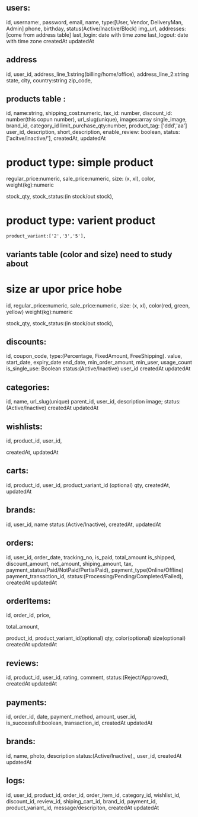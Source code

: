 <!-- ## user_role
id,
name,
created_at,
update_at, -->

## users:

id,
username:,
password,
email,
name,
type:[User, Vendor, DeliveryMan, Admin]
phone,
birthday,
status(Active/Inactive/Block)
img_url,
addresses:[come from address table]
last_login: date with time zone
last_logout: date with time zone
createdAt
updatedAt

## address

id,
user_id,
address_line_1:string(billing/home/office),
address_line_2:string
state,
city,
country:string
zip_code,

## products table :

id,
name:string,
shipping_cost:numeric,
tax_id: number,
discount_id: number(this copun number),
url_slug(unique),
images:array
single_image,
brand_id,
category_id
limit_purchase_qty:number,
product_tag: ['ddd','aa']
user_id,
description,
short_description,
enable_review: boolean,
status:['acitve/inactive/'],
createdAt,
updatedAt

# product type: simple product

regular_price:numeric,
sale_price:numeric,
size: (x, xl),
color,
weight(kg):numeric

  <!-- stock qty thankle stock status hobe na -->

stock_qty,
stock_status:(in stock/out stock),

# product type: varient product

    product_variant:['2','3','5'],

## variants table (color and size) need to study about

# size ar upor price hobe

id,
regular_price:numeric,
sale_price:numeric,
size: (x, xl),
color(red, green, yellow)
weight(kg):numeric

<!-- stock qty thankle stock status hobe na -->

stock_qty,
stock_status:(in stock/out stock),

## discounts:

id,
coupon_code,
type:(Percentage, FixedAmount, FreeShipping).
value,
start_date,
expiry_date
end_date,
min_order_amount,
min_user,
usage_count
is_single_use: Boolean
status:(Active/Inactive)
user_id
createdAt
updatedAt

## categories:

id,
name,
url_slug(unique)
parent_id,
user_id,
description
image;
status:(Active/Inactive)
createdAt
updatedAt

## wishlists:

id,
product_id,
user_id,

<!-- product_variant_id -->

createdAt,
updatedAt

## carts:

id,
product_id,
user_id,
product_variant_id (optional)
qty,
createdAt,
updatedAt

## brands:

id,
user_id,
name
status:(Active/Inactive),
createdAt,
updatedAt

## orders:

id,
user_id,
order_date,
tracking_no,
is_paid,
total_amount
is_shipped,
discount_amount,
net_amount,
shiping_amount,
tax,
payment_status(Paid/NotPaid/PertialPaid),
payment_type(Online/Offline)
payment_transaction_id,
status:(Processing/Pending/Completed/Failed),
createdAt
updatedAt

<!-- ## order_shipping_address

id,
order_id,
shipping_address_id,
full_address,
state,
city,
zip_code, -->

## orderItems:

id,
order_id,
price,

<!-- parchase_price, -->

total_amount,

<!-- discount_id, -->

product_id,
product_variant_id(optional)
qty,
color(optional)
size(optional)
createdAt
updatedAt

## reviews:

id,
product_id,
user_id,
rating,
comment,
status:(Reject/Approved),
createdAt
updatedAt

## payments:

id,
order_id,
date,
payment_method,
amount,
user_id,
is_successfull:boolean,
transaction_id,
createdAt
updatedAt

## brands:

id,
name,
photo,
description
status:(Active/Inactive),,
user_id,
createdAt
updatedAt

## logs:

id,
user_id,
product_id,
order_id,
order_item_id,
category_id,
wishlist_id,
discount_id,
review_id,
shiping_cart_id,
brand_id,
payment_id,
product_variant_id,
message/descripiton,
createdAt
updatedAt
